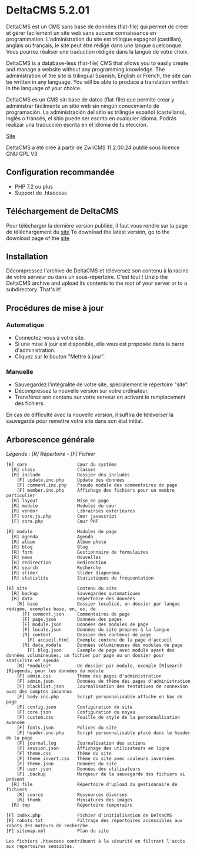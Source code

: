 
# DeltaCMS 5.2.01

DeltaCMS est un CMS sans base de données (flat-file) qui permet de créer et gérer facilement un site web sans aucune connaissance en programmation.
L'administration du site est trilingue espagnol (castillan), anglais ou français, le site peut être rédigé dans une langue quelconque.
Vous pourrez réaliser une traduction rédigée dans la langue de votre choix.

DeltaCMS is a database-less (flat-file) CMS that allows you to easily create and manage a website without any programming knowledge.
The administration of the site is trilingual Spanish, English or French, the site can be written in any language.
You will be able to produce a translation written in the language of your choice.

DeltaCMS es un CMS sin base de datos (flat-file) que permite crear y administrar fácilmente un sitio web sin ningún conocimiento de programación.
La administración del sitio es trilingüe español (castellano), inglés o francés, el sitio puede ser escrito en cualquier idioma.
Podrás realizar una traducción escrita en el idioma de tu elección.

[Site](http://deltacms.fr/)

DeltaCMS a été créé à partir de ZwiiCMS 11.2.00.24 publié sous licence GNU GPL V3


## Configuration recommandée

* PHP 7.2 ou plus
* Support de .htaccess

## Téléchargement de DeltaCMS

Pour télécharger la dernière version publiée, il faut vous rendre sur la page de téléchargement du [site](https://deltacms.fr/telechargement)
To download the latest version, go to the download page of the [site](https://deltacms.fr/telechargement)

## Installation

Décompressez l'archive de DeltaCMS et téléversez son contenu à la racine de votre serveur ou dans un sous-répertoire. C'est tout !
Unzip the DeltaCMS archive and upload its contents to the root of your server or to a subdirectory. That's it!

## Procédures de mise à jour

### Automatique

* Connectez-vous à votre site.
* Si une mise à jour est disponible, elle vous est proposée dans la barre d'administration.
* Cliquez sur le bouton "Mettre à jour".

### Manuelle

* Sauvegardez l'intégralité de votre site, spécialement le répertoire "site".
* Décompressez la nouvelle version sur votre ordinateur.
* Transférez son contenu sur votre serveur en activant le remplacement des fichiers.

En cas de difficulté avec la nouvelle version, il suffira de téléverser la sauvegarde pour remettre votre site dans son état initial.


## Arborescence générale

*Légende : [R] Répertoire - [F] Fichier*

```text
[R] core                   Cœur du système
  [R] class                Classes
  [R] include              Dossier des includes
	[F]	update.inc.php	   Update des données 
	[F] comment.inc.php	   Pseudo module des commentaires de page
	[F] member.inc.php	   Affichage des fichiers pour un membre particulier	
  [R] layout               Mise en page
  [R] module               Modules du cœur
  [R] vendor               Librairies extérieures
  [F] core.js.php          Cœur javascript
  [F] core.php             Cœur PHP

[R] module                 Modules de page
  [R] agenda	           Agenda
  [R] album                Album photo
  [R] blog                 Blog
  [R] form                 Gestionnaire de formulaires
  [R] news                 Nouvelles
  [R] redirection          Redirection
  [R] search               Recherche
  [R] slider	           Slider diaporama
  [R] statislite           Statistiques de fréquentation

[R] site                   Contenu du site
  [R] backup               Sauvegardes automatiques
  [R] data                 Répertoire des données
    [R] base               Dossier localisé, un dossier par langue rédigée, exemples base, en, es, de
	  [F] comment.json	   Commentaires de page
      [F] page.json        Données des pages
      [F] module.json      Données des modules de page
      [F] locale.json      Données du site propres à la langue
      [R] content          Dossier des contenus de page
        [F] accueil.html   Exemple contenu de la page d'accueil
	  [R] data_module	   Données volumineuses des modules de page
		[F] blog.json      Exemple de page avec module ayant des données volumineuses, un fichier par page ou un dossier pour statislite et agenda
    [R] *modules*          Un dossier par module, exemple [R]search [R]agenda, pour les données du module
    [F] admin.css          Thème des pages d'administration
    [F] admin.json         Données de thème des pages d'administration
    [F] blacklist.json     Journalisation des tentatives de connexion avec des comptes inconnus
	[F] body.inc.php       Script personnalisable affiché en bas de page
    [F] config.json        Configuration du site
    [F] core.json          Configuration du noyau
    [F] custom.css         Feuille de style de la personnalisation avancée
    [F] fonts.json         Polices du site
	[F] header.inc.php     Script personnalisable placé dans le header de la page
    [F] journal.log        Journalisation des actions
	[F] session.json       Affichage des utilisateurs en ligne	    
    [F] theme.css          Thème du site
    [F] theme_invert.css   Thème du site avec couleurs inversées
    [F] theme.json         Données du site
    [F] user.json          Données des utilisateurs
    [F] .backup            Marqueur de la sauvegarde des fichiers si présent
  [R] file                 Répertoire d'upload du gestionnaire de fichiers
    [R] source             Ressources diverses
    [R] thumb              Miniatures des images
  [R] tmp                  Répertoire temporaire

[F] index.php              Fichier d'initialisation de DeltaCMS
[F] robots.txt             Filtrage des répertoires accessibles aux robots des moteurs de recherche
[F] sitemap.xml            Plan du site

Les fichiers .htaccess contribuent à la sécurité en filtrant l'accès aux répertoires sensibles.

```
